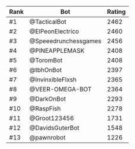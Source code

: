 Rank|Bot|Rating
---|---|---
#1|@TacticalBot|2462
#2|@ElPeonElectrico|2460
#3|@Speeedrunchessgames|2456
#4|@PINEAPPLEMASK|2408
#5|@ToromBot|2408
#6|@tbhOnBot|2397
#7|@InvinxibleFlxsh|2365
#8|@VEER-OMEGA-BOT|2364
#9|@DarkOnBot|2293
#10|@RaspFish|2278
#11|@Groot123456|1731
#12|@DavidsGuterBot|1548
#13|@pawnrobot|1226
